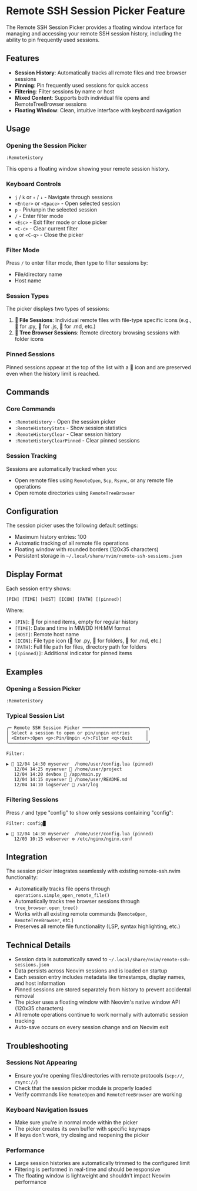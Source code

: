 # Remote SSH Session Picker Feature

The Remote SSH Session Picker provides a floating window interface for managing and accessing your remote SSH session history, including the ability to pin frequently used sessions.

## Features

- **Session History**: Automatically tracks all remote files and tree browser sessions
- **Pinning**: Pin frequently used sessions for quick access
- **Filtering**: Filter sessions by name or host
- **Mixed Content**: Supports both individual file opens and RemoteTreeBrowser sessions
- **Floating Window**: Clean, intuitive interface with keyboard navigation

## Usage

### Opening the Session Picker

```vim
:RemoteHistory
```

This opens a floating window showing your remote session history.

### Keyboard Controls

- `j` / `k` or `↑` / `↓` - Navigate through sessions
- `<Enter>` or `<Space>` - Open selected session
- `p` - Pin/unpin the selected session
- `/` - Enter filter mode
- `<Esc>` - Exit filter mode or close picker
- `<C-c>` - Clear current filter
- `q` or `<C-q>` - Close the picker

### Filter Mode

Press `/` to enter filter mode, then type to filter sessions by:
- File/directory name
- Host name

### Session Types

The picker displays two types of sessions:

1. **🎨 File Sessions**: Individual remote files with file-type specific icons (e.g., 🐍 for .py, 📄 for .js, 📝 for .md, etc.)
2. **📁 Tree Browser Sessions**: Remote directory browsing sessions with folder icons

### Pinned Sessions

Pinned sessions appear at the top of the list with a 📌 icon and are preserved even when the history limit is reached.

## Commands

### Core Commands

- `:RemoteHistory` - Open the session picker
- `:RemoteHistoryStats` - Show session statistics
- `:RemoteHistoryClear` - Clear session history
- `:RemoteHistoryClearPinned` - Clear pinned sessions

### Session Tracking

Sessions are automatically tracked when you:
- Open remote files using `RemoteOpen`, `Scp`, `Rsync`, or any remote file operations
- Open remote directories using `RemoteTreeBrowser`

## Configuration

The session picker uses the following default settings:
- Maximum history entries: 100
- Automatic tracking of all remote file operations
- Floating window with rounded borders (120x35 characters)
- Persistent storage in `~/.local/share/nvim/remote-ssh-sessions.json`

## Display Format

Each session entry shows:
```
[PIN] [TIME] [HOST] [ICON] [PATH] [(pinned)]
```

Where:
- `[PIN]`: 📌 for pinned items, empty for regular history
- `[TIME]`: Date and time in MM/DD HH:MM format
- `[HOST]`: Remote host name
- `[ICON]`: File type icon (🐍 for .py, 📁 for folders, 📝 for .md, etc.)
- `[PATH]`: Full file path for files, directory path for folders
- `[(pinned)]`: Additional indicator for pinned items

## Examples

### Opening a Session Picker
```vim
:RemoteHistory
```

### Typical Session List
```
╭─ Remote SSH Session Picker ─────────────────────────╮
│ Select a session to open or pin/unpin entries      │
│ <Enter>:Open <p>:Pin/Unpin </>:Filter <q>:Quit     │
╰─────────────────────────────────────────────────────╯

Filter: 

▶ 📌 12/04 14:30 myserver  /home/user/config.lua (pinned)
   12/04 14:25 myserver 📁 /home/user/project
   12/04 14:20 devbox 🐍 /app/main.py
   12/04 14:15 myserver 📝 /home/user/README.md
   12/04 14:10 logserver 📁 /var/log
```

### Filtering Sessions
Press `/` and type "config" to show only sessions containing "config":
```
Filter: config█

▶ 📌 12/04 14:30 myserver  /home/user/config.lua (pinned)
   12/03 10:15 webserver ⚙️ /etc/nginx/nginx.conf
```

## Integration

The session picker integrates seamlessly with existing remote-ssh.nvim functionality:

- Automatically tracks file opens through `operations.simple_open_remote_file()`
- Automatically tracks tree browser sessions through `tree_browser.open_tree()`
- Works with all existing remote commands (`RemoteOpen`, `RemoteTreeBrowser`, etc.)
- Preserves all remote file functionality (LSP, syntax highlighting, etc.)

## Technical Details

- Session data is automatically saved to `~/.local/share/nvim/remote-ssh-sessions.json`
- Data persists across Neovim sessions and is loaded on startup
- Each session entry includes metadata like timestamps, display names, and host information
- Pinned sessions are stored separately from history to prevent accidental removal
- The picker uses a floating window with Neovim's native window API (120x35 characters)
- All remote operations continue to work normally with automatic session tracking
- Auto-save occurs on every session change and on Neovim exit

## Troubleshooting

### Sessions Not Appearing
- Ensure you're opening files/directories with remote protocols (`scp://`, `rsync://`)
- Check that the session picker module is properly loaded
- Verify commands like `RemoteOpen` and `RemoteTreeBrowser` are working

### Keyboard Navigation Issues
- Make sure you're in normal mode within the picker
- The picker creates its own buffer with specific keymaps
- If keys don't work, try closing and reopening the picker

### Performance
- Large session histories are automatically trimmed to the configured limit
- Filtering is performed in real-time and should be responsive
- The floating window is lightweight and shouldn't impact Neovim performance